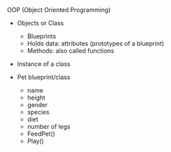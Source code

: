 OOP (Object Oriented Programming)
- Objects or Class
  - Blueprints
  - Holds data: attributes (prototypes of a blueprint)
  - Methods: also called functions
- Instance of a class


- Pet blueprint/class
  - name
  - height
  - gender
  - species
  - diet
  - number of legs
  - FeedPet()
  - Play()
